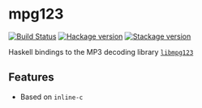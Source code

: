 # mpg123

[![Build Status](https://travis-ci.org/ocramz/mpg123-hs.png)](https://travis-ci.org/ocramz/mpg123-hs) [![Hackage version](https://img.shields.io/hackage/v/mpg123.svg?label=Hackage)](https://hackage.haskell.org/package/mpg123) [![Stackage version](https://www.stackage.org/package/mpg123/badge/lts?label=Stackage)](https://www.stackage.org/package/mpg123)

Haskell bindings to the MP3 decoding library [`libmpg123`](https://mpg123.de)


## Features

- Based on `inline-c`